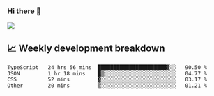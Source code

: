 ### Hi there 👋
<img align="center" src="https://github-readme-stats.vercel.app/api?username=Tumao727&show_icons=true&hide_title=true&theme=dracula" />


## 📈 Weekly development breakdown
<!--START_SECTION:waka-->

```text
TypeScript   24 hrs 56 mins  ██████████████████████▓░░   90.50 %
JSON         1 hr 18 mins    █▒░░░░░░░░░░░░░░░░░░░░░░░   04.77 %
CSS          52 mins         ▓░░░░░░░░░░░░░░░░░░░░░░░░   03.17 %
Other        20 mins         ▒░░░░░░░░░░░░░░░░░░░░░░░░   01.21 %
```

<!--END_SECTION:waka-->